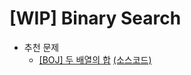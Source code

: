 # [WIP] Binary Search
* 추천 문제
    * [[BOJ] 두 배열의 합](https://www.acmicpc.net/problem/2143) [(소스코드)](./src/matrix.cpp)